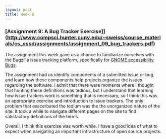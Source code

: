 ```yaml
---
layout: post
title: Week 6
---
```


### [Assignment 9: A Bug Tracker Exercise]](http://www.compsci.hunter.cuny.edu/~sweiss/course_materials/cs_ossd/assignments/assignment_09_bug_trackers.pdf)

The assignment this week gave us a chance to familiarize ourselves with the Bugzilla issue tracking platform, specifically for [GNOME accessibility Bugs](https://bugzilla.gnome.org/buglist.cgi?quicksearch=GNOME%20Accessibility%20Bugs).

The assignment had us identify components of a submitted issue or bug, and learn how these components help projects organize the issues regarding the software. I admit that there were moments where I thought that hunting these definitions was tedious, but I understand that learning how issue trackers work is something that is necessary, so I think this was an appropriate exercise and introduction to issue trackers. The only problem that exacerbated the tedium was the the unorganized nature of the site. It took a while to navigate different pages on the site to find satisfactory definitions of the terms. 

Overall, I think this exercise was worth while. I have a good idea of what to expect when navigating an important infrastructure of open source projects.